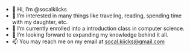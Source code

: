 - 👋 Hi, I’m @socalkiicks
- 👀 I’m interested in many things like traveling, reading, spending time with my daughter, etc.
- 🌱 I’m currently enrolled into a introduction class in computer science.
- 💞️ I’m looking forward to expanding my knowledge behind it all.
- 📫 You may reach me on my email at socal.kiicks@gmail.com

<!---
socalkiicks/socalkiicks is a ✨ special ✨ repository because its `README.md` (this file) appears on your GitHub profile.
You can click the Preview link to take a look at your changes.
--->
